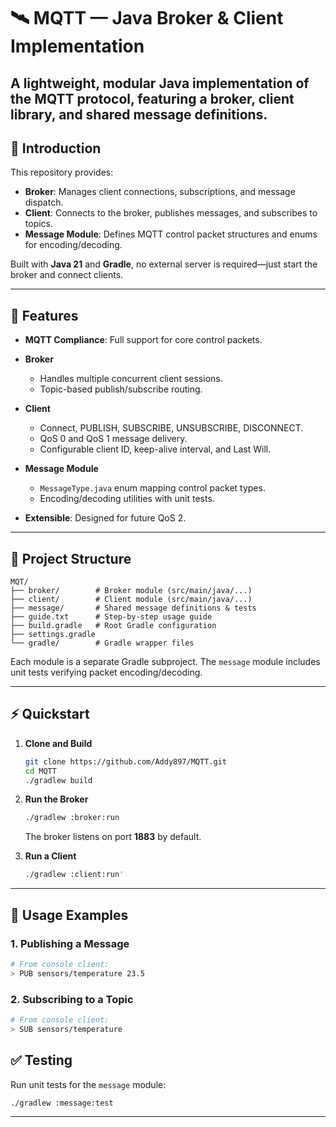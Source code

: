 # 🛰️ MQTT — Java Broker & Client Implementation

A lightweight, modular **Java** implementation of the **MQTT** protocol, featuring a broker, client library, and shared message definitions.
---


## 📝 Introduction

This repository provides:

* **Broker**: Manages client connections, subscriptions, and message dispatch.
* **Client**: Connects to the broker, publishes messages, and subscribes to topics.
* **Message Module**: Defines MQTT control packet structures and enums for encoding/decoding.

Built with **Java 21** and **Gradle**, no external server is required—just start the broker and connect clients.

---

## 🚀 Features

* **MQTT Compliance**: Full support for core control packets.
* **Broker**

  * Handles multiple concurrent client sessions.
  * Topic-based publish/subscribe routing.
* **Client**

  * Connect, PUBLISH, SUBSCRIBE, UNSUBSCRIBE, DISCONNECT.
  * QoS 0 and QoS 1 message delivery.
  * Configurable client ID, keep-alive interval, and Last Will.
* **Message Module**

  * `MessageType.java` enum mapping control packet types.
  * Encoding/decoding utilities with unit tests.
* **Extensible**: Designed for future QoS 2.

---

## 📂 Project Structure

```
MQT/
├── broker/        # Broker module (src/main/java/...)
├── client/        # Client module (src/main/java/...)
├── message/       # Shared message definitions & tests
├── guide.txt      # Step-by-step usage guide
├── build.gradle   # Root Gradle configuration
├── settings.gradle
└── gradle/        # Gradle wrapper files
```

Each module is a separate Gradle subproject. The `message` module includes unit tests verifying packet encoding/decoding.

---

## ⚡ Quickstart

1. **Clone and Build**

   ```bash
   git clone https://github.com/Addy897/MQTT.git
   cd MQTT
   ./gradlew build
   ```

2. **Run the Broker**

   ```bash
   ./gradlew :broker:run
   ```

   The broker listens on port **1883** by default.

3. **Run a Client**

   ```bash
   ./gradlew :client:run'
   ```
---

## 📖 Usage Examples

### 1. Publishing a Message

```bash
# From console client:
> PUB sensors/temperature 23.5
```

### 2. Subscribing to a Topic

```bash
# From console client:
> SUB sensors/temperature
```
## ✅ Testing

Run unit tests for the `message` module:

```bash
./gradlew :message:test
```
---